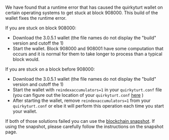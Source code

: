 We have found that a runtime error that has caused the quirkyturt wallet on certain operating systems to get stuck at block 908000. This build of the wallet fixes the runtime error.

If you are stuck on block 908000:
- Download the 3.0.5.1 wallet (the file names do not display the "build" version and cutoff the 1)
- Start the wallet. Block 908000 and 908001 have some computation that occurs and it is normal for them to take longer to process than a typical block would.

If you are stuck on a block before 908000:
- Download the 3.0.5.1 wallet (the file names do not display the "build" version and cutoff the 1)
- Start the wallet with `reindexaccumulators=1` in your `quirkyturt.conf` file (you can figure out the location of your `quirkyturt.conf` [here](https://quirkyturt.freshdesk.com/support/solutions/articles/30000004664-where-are-my-wallet-dat-blockchain-and-configuration-conf-files-located-) )
- After starting the wallet, remove `reindexaccumulators=1` from your `quirkyturt.conf` or else it will perform this operation each time you start your wallet.

If both of those solutions failed you can use the [blockchain snapshot](http://178.254.23.111/~pub/quirkyturt/Daily-Snapshots-Html/quirkyturt-Daily-Snapshots.html). If using the snapshot, please carefully follow the instructions on the snapshot page.